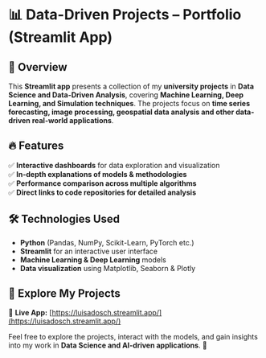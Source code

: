 # 📊 Data-Driven Projects – Portfolio (Streamlit App)  

## 🚀 Overview  
This **Streamlit app** presents a collection of my **university projects** in **Data Science and Data-Driven Analysis**, covering **Machine Learning, Deep Learning, and Simulation techniques**. The projects focus on **time series forecasting, image processing, geospatial data analysis and other data-driven real-world applications**.  

## 🔥 Features  
✅ **Interactive dashboards** for data exploration and visualization  
✅ **In-depth explanations of models & methodologies**  
✅ **Performance comparison across multiple algorithms**  
✅ **Direct links to code repositories for detailed analysis**  

## 🛠️ Technologies Used  
- **Python** (Pandas, NumPy, Scikit-Learn, PyTorch etc.)  
- **Streamlit** for an interactive user interface  
- **Machine Learning & Deep Learning** models  
- **Data visualization** using Matplotlib, Seaborn & Plotly  

## 🎯 Explore My Projects  
🔗 **Live App:** [https://luisadosch.streamlit.app/](https://luisadosch.streamlit.app/)  

Feel free to explore the projects, interact with the models, and gain insights into my work in **Data Science and AI-driven applications**. 🚀 
